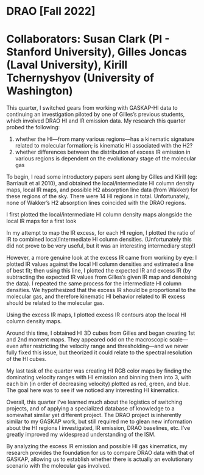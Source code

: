 # DRAO [Fall 2022]
# Collaborators: Susan Clark (PI - Stanford University), Gilles Joncas (Laval University), Kirill Tchernyshyov (University of Washington)

This quarter, I switched gears from working with GASKAP-HI data to continuing an investigation piloted by one of Gilles’s previous students, 
which involved DRAO HI and IR emission data. My research this quarter probed the following:
1) whether the HI—from many various regions—has a kinematic signature related to molecular formation; is kinematic HI associated with the H2?
2) whether differences between the distribution of excess IR emission in various regions is dependent on the evolutionary stage of the molecular gas

To begin, I read some introductory papers sent along by Gilles and Kirill (eg: Barriault et al 2010), and obtained the local/intermediate 
HI column density maps, local IR maps, and possible H2 absorption line data (from Wakker) for these regions of the sky. There were 14 HI regions in total. 
Unfortunately, none of Wakker’s H2 absorption lines coincided with the DRAO regions.

I first plotted the local/intermediate HI column density maps alongside the local IR maps for a first look

In my attempt to map the IR excess, for each HI region, I plotted the ratio of IR to combined local/intermediate HI column densities. 
(Unfortunately this did not prove to be very useful, but it was an interesting intermediary step!)

However, a more genuine look at the excess IR came from working by eye: I plotted IR values against the local HI column densities and estimated a line 
of best fit; then using this line, I plotted the expected IR and excess IR (by subtracting the expected IR values from Gilles’s given IR map and 
denoising the data). I repeated the same process for the intermediate HI column densities. We hypothesized that the excess IR should be proportional to 
the molecular gas, and therefore kinematic HI behavior related to IR excess should be related to the molecular gas.

Using the excess IR maps, I plotted excess IR contours atop the local HI column density maps.

Around this time, I obtained HI 3D cubes from Gilles and began creating 1st and 2nd moment maps. They appeared odd on the macroscopic scale—even 
after restricting the velocity range and thresholding—and we never fully fixed this issue, but theorized it could relate to the spectral resolution of 
the HI cubes.

My last task of the quarter was creating HI RGB color maps by finding the dominating velocity ranges with HI emission and binning them into 3, with each 
bin (in order of decreasing velocity) plotted as red, green, and blue. The goal here was to see if we noticed any interesting HI kinematics. 

Overall, this quarter I’ve learned much about the logistics of switching projects, and of applying a specialized database of knowledge to a somewhat 
similar yet different project. The DRAO project is inherently similar to my GASKAP work, but still required me to glean new information about the HI 
regions I investigated, IR emission, DRAO baselines, etc. I’ve greatly improved my widespread understanding of the ISM.

By analyzing the excess IR emission and possible HI gas kinematics, my research provides the foundation for us to compare DRAO data with that of GASKAP, 
allowing us to establish whether there is actually an evolutionary scenario with the molecular gas involved.











